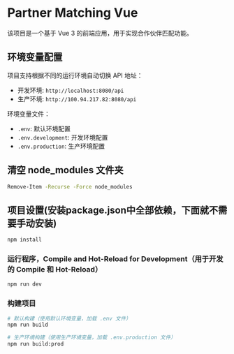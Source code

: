 # Partner Matching Vue

该项目是一个基于 Vue 3 的前端应用，用于实现合作伙伴匹配功能。

## 环境变量配置

项目支持根据不同的运行环境自动切换 API 地址：

- 开发环境: `http://localhost:8080/api`
- 生产环境: `http://100.94.217.82:8080/api`

环境变量文件：
- `.env`: 默认环境配置
- `.env.development`: 开发环境配置
- `.env.production`: 生产环境配置

## 清空 node_modules 文件夹
```sh
Remove-Item -Recurse -Force node_modules
```

## 项目设置(安装package.json中全部依赖，下面就不需要手动安装)
```sh
npm install
```

### 运行程序，Compile and Hot-Reload for Development（用于开发的 Compile 和 Hot-Reload）
```sh
npm run dev
```

### 构建项目
```bash
# 默认构建（使用默认环境变量，加载 .env 文件）
npm run build

# 生产环境构建（使用生产环境变量，加载 .env.production 文件）
npm run build:prod
```
